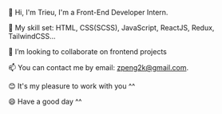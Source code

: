 

👋 Hi, I'm Trieu, I'm a Front-End Developer Intern.

🌱 My skill set: HTML, CSS(SCSS), JavaScript, ReactJS, Redux, TailwindCSS...

💞️ I’m looking to collaborate on frontend projects

📫 You can contact me by email: zpeng2k@gmail.com.

😊 It's my pleasure to work with you ^^

😄 Have a good day ^^





